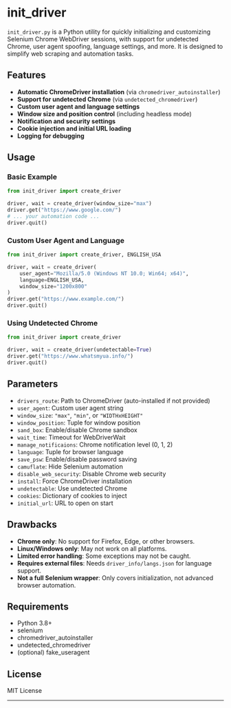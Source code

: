 # init_driver

`init_driver.py` is a Python utility for quickly initializing and customizing Selenium Chrome WebDriver sessions, with support for undetected Chrome, user agent spoofing, language settings, and more. It is designed to simplify web scraping and automation tasks.

## Features

- **Automatic ChromeDriver installation** (via `chromedriver_autoinstaller`)
- **Support for undetected Chrome** (via `undetected_chromedriver`)
- **Custom user agent and language settings**
- **Window size and position control** (including headless mode)
- **Notification and security settings**
- **Cookie injection and initial URL loading**
- **Logging for debugging**

## Usage

### Basic Example

```python
from init_driver import create_driver

driver, wait = create_driver(window_size="max")
driver.get("https://www.google.com/")
# ... your automation code ...
driver.quit()
```

### Custom User Agent and Language

```python
from init_driver import create_driver, ENGLISH_USA

driver, wait = create_driver(
    user_agent="Mozilla/5.0 (Windows NT 10.0; Win64; x64)",
    language=ENGLISH_USA,
    window_size="1200x800"
)
driver.get("https://www.example.com/")
driver.quit()
```

### Using Undetected Chrome

```python
from init_driver import create_driver

driver, wait = create_driver(undetectable=True)
driver.get("https://www.whatsmyua.info/")
driver.quit()
```

## Parameters

- `drivers_route`: Path to ChromeDriver (auto-installed if not provided)
- `user_agent`: Custom user agent string
- `window_size`: `"max"`, `"min"`, or `"WIDTHxHEIGHT"`
- `window_position`: Tuple for window position
- `sand_box`: Enable/disable Chrome sandbox
- `wait_time`: Timeout for WebDriverWait
- `manage_notificaions`: Chrome notification level (0, 1, 2)
- `language`: Tuple for browser language
- `save_psw`: Enable/disable password saving
- `camuflate`: Hide Selenium automation
- `disable_web_security`: Disable Chrome web security
- `install`: Force ChromeDriver installation
- `undetectable`: Use undetected Chrome
- `cookies`: Dictionary of cookies to inject
- `initial_url`: URL to open on start

## Drawbacks

- **Chrome only**: No support for Firefox, Edge, or other browsers.
- **Linux/Windows only**: May not work on all platforms.
- **Limited error handling**: Some exceptions may not be caught.
- **Requires external files**: Needs `driver_info/langs.json` for language support.
- **Not a full Selenium wrapper**: Only covers initialization, not advanced browser automation.

## Requirements

- Python 3.8+
- selenium
- chromedriver_autoinstaller
- undetected_chromedriver
- (optional) fake_useragent

## License

MIT License

---
